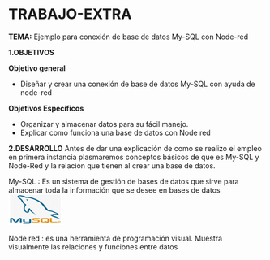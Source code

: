 # TRABAJO-EXTRA

**TEMA:** Ejemplo para conexión de base de datos My-SQL con Node-red

**1.OBJETIVOS**

**Objetivo general**

* Diseñar y crear una conexión de base de datos My-SQL con ayuda de node-red

**Objetivos Específicos**

* Organizar y almacenar datos para su fácil manejo.
*  Explicar como funciona una base de datos con Node red

**2.DESARROLLO**
Antes de dar una explicación de como se realizo el empleo en primera instancia plasmaremos conceptos básicos de que es My-SQL y Node-Red y la relación que tienen al crear una base de datos.

My-SQL : Es un sistema de gestión de bases de datos que sirve para almacenar toda la información que se desee en bases de datos 
![](https://github.com/Anabeltoapanta/TRABAJO-EXTRA/blob/main/MY-SQL.png)

Node red : es una herramienta de programación visual. Muestra visualmente las relaciones y funciones entre datos


